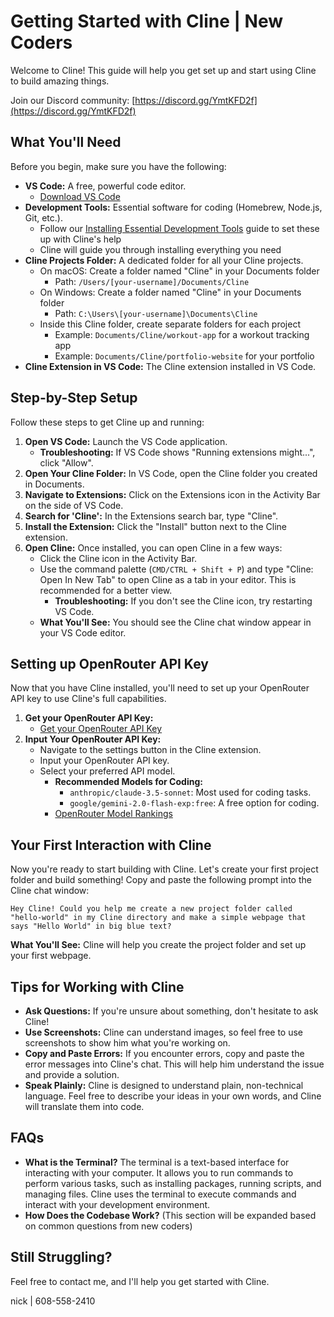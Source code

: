 # Getting Started with Cline | New Coders

Welcome to Cline! This guide will help you get set up and start using Cline to build amazing things.

Join our Discord community: [https://discord.gg/YmtKFD2f](https://discord.gg/YmtKFD2f)

## What You'll Need

Before you begin, make sure you have the following:

-   **VS Code:** A free, powerful code editor.
    -   [Download VS Code](https://code.visualstudio.com/)
-   **Development Tools:** Essential software for coding (Homebrew, Node.js, Git, etc.).
    -   Follow our [Installing Essential Development Tools](installing-dev-essentials.md) guide to set these up with Cline's help
    -   Cline will guide you through installing everything you need
-   **Cline Projects Folder:** A dedicated folder for all your Cline projects.
    - On macOS: Create a folder named "Cline" in your Documents folder
      - Path: `/Users/[your-username]/Documents/Cline`
    - On Windows: Create a folder named "Cline" in your Documents folder
      - Path: `C:\Users\[your-username]\Documents\Cline`
    - Inside this Cline folder, create separate folders for each project
      - Example: `Documents/Cline/workout-app` for a workout tracking app
      - Example: `Documents/Cline/portfolio-website` for your portfolio
-   **Cline Extension in VS Code:** The Cline extension installed in VS Code.

## Step-by-Step Setup

Follow these steps to get Cline up and running:

1.  **Open VS Code:** Launch the VS Code application.
    -   **Troubleshooting:** If VS Code shows "Running extensions might...", click "Allow".
2.  **Open Your Cline Folder:** In VS Code, open the Cline folder you created in Documents.
3.  **Navigate to Extensions:** Click on the Extensions icon in the Activity Bar on the side of VS Code.
4.  **Search for 'Cline':** In the Extensions search bar, type "Cline".
5.  **Install the Extension:** Click the "Install" button next to the Cline extension.
6.  **Open Cline:** Once installed, you can open Cline in a few ways:
    -   Click the Cline icon in the Activity Bar.
    -   Use the command palette (`CMD/CTRL + Shift + P`) and type "Cline: Open In New Tab" to open Cline as a tab in your editor. This is recommended for a better view.
        -   **Troubleshooting:** If you don't see the Cline icon, try restarting VS Code.
    -   **What You'll See:** You should see the Cline chat window appear in your VS Code editor.

## Setting up OpenRouter API Key

Now that you have Cline installed, you'll need to set up your OpenRouter API key to use Cline's full capabilities.

1.  **Get your OpenRouter API Key:**
    -   [Get your OpenRouter API Key](https://openrouter.ai/)
2.  **Input Your OpenRouter API Key:**
    -   Navigate to the settings button in the Cline extension.
    -   Input your OpenRouter API key.
    -   Select your preferred API model.
        -   **Recommended Models for Coding:**
            -   `anthropic/claude-3.5-sonnet`: Most used for coding tasks.
            -   `google/gemini-2.0-flash-exp:free`: A free option for coding.
        -   [OpenRouter Model Rankings](https://openrouter.ai/rankings/programming)

## Your First Interaction with Cline

Now you're ready to start building with Cline. Let's create your first project folder and build something! Copy and paste the following prompt into the Cline chat window:

```
Hey Cline! Could you help me create a new project folder called "hello-world" in my Cline directory and make a simple webpage that says "Hello World" in big blue text?
```

**What You'll See:** Cline will help you create the project folder and set up your first webpage.

## Tips for Working with Cline

-   **Ask Questions:** If you're unsure about something, don't hesitate to ask Cline!
-   **Use Screenshots:** Cline can understand images, so feel free to use screenshots to show him what you're working on.
-   **Copy and Paste Errors:** If you encounter errors, copy and paste the error messages into Cline's chat. This will help him understand the issue and provide a solution.
-   **Speak Plainly:** Cline is designed to understand plain, non-technical language. Feel free to describe your ideas in your own words, and Cline will translate them into code.

## FAQs

-   **What is the Terminal?** The terminal is a text-based interface for interacting with your computer. It allows you to run commands to perform various tasks, such as installing packages, running scripts, and managing files. Cline uses the terminal to execute commands and interact with your development environment.
-   **How Does the Codebase Work?** (This section will be expanded based on common questions from new coders)

## Still Struggling?

Feel free to contact me, and I'll help you get started with Cline.

nick | 608-558-2410
